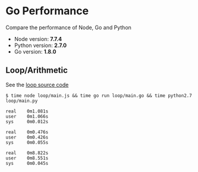 # Go Performance

Compare the performance of Node, Go and Python

* Node version: **7.7.4**
* Python version: **2.7.0**
* Go version: **1.8.0**

## Loop/Arithmetic

See the [loop source code](./loop)

```
$ time node loop/main.js && time go run loop/main.go && time python2.7 loop/main.py

real    0m1.081s
user    0m1.066s
sys     0m0.012s

real    0m0.476s
user    0m0.426s
sys     0m0.055s

real    0m8.822s
user    0m8.551s
sys     0m0.045s
```
